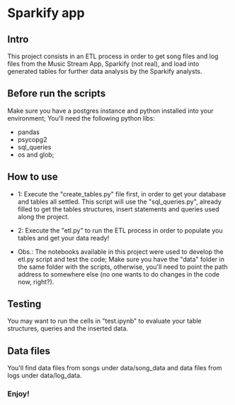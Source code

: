 # Sparkify app

## Intro
 This project consists in an ETL process in order to get song files and log files from
the Music Stream App, Sparkify (not real), and load into generated tables for further
data analysis by the Sparkify analysts.

## Before run the scripts
 Make sure you have a postgres instance and python installed into your environment;
 You'll need the following python libs:
  - pandas
  - psycopg2
  - sql_queries
  - os and glob;

## How to use
 - 1:   Execute the "create_tables.py" file first, in order to get your database and tables all settled.
        This script will use the "sql_queries.py", already filled to get the tables structures, insert
        statements and queries used along the project.

 - 2:   Execute the "etl.py" to run the ETL process in order to populate you tables and get your data ready!

 * Obs.: The notebooks available in this project were used to develop the etl.py script and test the code;
         Make sure you have the "data" folder in the same folder with the scripts, otherwise, you'll need to point
         the path address to somewhere else (no one wants to do changes in the code now, right?).

## Testing
 You may want to run the cells in "test.ipynb" to evaluate your table structures, queries and the inserted data.
 
## Data files
 You'll find data files from songs under data/song_data and data files from logs under data/log_data.


 ### Enjoy!
